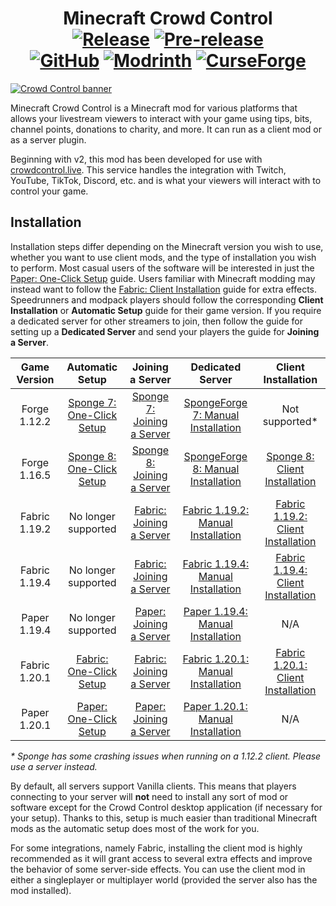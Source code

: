 <h1 align="center">Minecraft Crowd Control
  <br>
  <a href="https://github.com/qixils/minecraft-crowdcontrol/releases/latest">
    <img src="https://img.shields.io/github/v/release/qixils/minecraft-crowdcontrol?label=release&amp;logo=github" alt="Release"></a>
  <a href="https://github.com/qixils/minecraft-crowdcontrol/releases">
    <img src="https://img.shields.io/github/v/release/qixils/minecraft-crowdcontrol?include_prereleases&amp;label=pre-release&amp;logo=github&amp;color=orange" alt="Pre-release"></a>
  <br>
  <a href="https://github.com/qixils/minecraft-crowdcontrol/releases">
    <img src="https://img.shields.io/github/downloads/qixils/minecraft-crowdcontrol/total?logo=github&amp;color=brightgreen" alt="GitHub"></a>
  <a href="https://modrinth.com/plugin/crowdcontrol">
    <img src="https://img.shields.io/modrinth/dt/6XhH9LqD?logo=modrinth&amp;color=brightgreen" alt="Modrinth"></a>
  <a href="https://www.curseforge.com/minecraft/mc-mods/crowdcontrol">
    <img src="https://img.shields.io/badge/dynamic/json?url=https%3A%2F%2Fapi.cfwidget.com%2F830331&amp;query=%24.downloads.total&amp;logo=curseforge&amp;label=downloads&amp;color=brightgreen" alt="CurseForge"></a>
</h1>

[![Crowd Control banner](https://i.qixils.dev/cc-banner.png)](https://crowdcontrol.live)

Minecraft Crowd Control is a Minecraft mod for various platforms that allows your livestream
viewers to interact with your game using tips, bits, channel points, donations to charity, and more.
It can run as a client mod or as a server plugin.

Beginning with v2, this mod has been developed for use with
[crowdcontrol.live](https://crowdcontrol.live).
This service handles the integration with Twitch, YouTube, TikTok, Discord, etc. and is what your
viewers will interact with to control your game.

## Installation

Installation steps differ depending on the Minecraft version you wish to use, whether you want to
use client mods, and the type of installation you wish to perform. Most casual users of the software
will be interested in just the [Paper: One-Click Setup](guides/paper_one_click.md) guide. Users
familiar with Minecraft modding may instead want to follow the
[Fabric: Client Installation](guides/fabric_1.20.1_client_installation.md) guide for extra effects.
Speedrunners and modpack players should follow the corresponding **Client Installation** or
**Automatic Setup** guide for their game version. If you require a dedicated server for other
streamers to join, then follow the guide for setting up a **Dedicated Server** and send your players
the guide for **Joining a Server**.

| Game Version  |                      Automatic Setup                      |                         Joining a Server                          |                                 Dedicated Server                                  |                                Client Installation                                |
|:-------------:|:---------------------------------------------------------:|:-----------------------------------------------------------------:|:---------------------------------------------------------------------------------:|:---------------------------------------------------------------------------------:|
| Forge 1.12.2  | [Sponge 7: One-Click Setup](guides/sponge_7_one_click.md) | [Sponge 7: Joining a Server](guides/sponge_7_joining_a_server.md) |   [SpongeForge 7: Manual Installation](guides/sponge_7_manual_installation.md)    |                                  Not supported*                                   |
| Forge 1.16.5  | [Sponge 8: One-Click Setup](guides/sponge_8_one_click.md) | [Sponge 8: Joining a Server](guides/sponge_8_joining_a_server.md) |   [SpongeForge 8: Manual Installation](guides/sponge_8_manual_installation.md)    |      [Sponge 8: Client Installation](guides/sponge_8_client_installation.md)      |
| Fabric 1.19.2 |                    No longer supported                    |   [Fabric: Joining a Server](guides/fabric_joining_a_server.md)   | [Fabric 1.19.2: Manual Installation](guides/fabric_1.19.2_manual_installation.md) | [Fabric 1.19.2: Client Installation](guides/fabric_1.19.2_client_installation.md) |
| Fabric 1.19.4 |                    No longer supported                    |   [Fabric: Joining a Server](guides/fabric_joining_a_server.md)   | [Fabric 1.19.4: Manual Installation](guides/fabric_1.19.4_manual_installation.md) | [Fabric 1.19.4: Client Installation](guides/fabric_1.19.4_client_installation.md) |
| Paper 1.19.4  |                    No longer supported                    |    [Paper: Joining a Server](guides/paper_joining_a_server.md)    |   [Paper 1.19.4: Manual Installation](guides/paper_1.19_manual_installation.md)   |                                        N/A                                        |
| Fabric 1.20.1 |   [Fabric: One-Click Setup](guides/fabric_one_click.md)   |   [Fabric: Joining a Server](guides/fabric_joining_a_server.md)   | [Fabric 1.20.1: Manual Installation](guides/fabric_1.20.1_manual_installation.md) | [Fabric 1.20.1: Client Installation](guides/fabric_1.20.1_client_installation.md) |
| Paper 1.20.1  |    [Paper: One-Click Setup](guides/paper_one_click.md)    |    [Paper: Joining a Server](guides/paper_joining_a_server.md)    |   [Paper 1.20.1: Manual Installation](guides/paper_1.20_manual_installation.md)   |                                        N/A                                        |

_\* Sponge has some crashing issues when running on a 1.12.2 client. Please use a server instead._

By default, all servers support Vanilla clients. This means that players connecting to your server
will **not** need to install any sort of mod or software except for the Crowd Control desktop
application (if necessary for your setup). Thanks to this, setup is much easier than traditional
Minecraft mods as the automatic setup does most of the work for you.

For some integrations, namely Fabric, installing the client mod is highly recommended as it will
grant access to several extra effects and improve the behavior of some server-side effects. You can
use the client mod in either a singleplayer or multiplayer world (provided the server also has the
mod installed).
